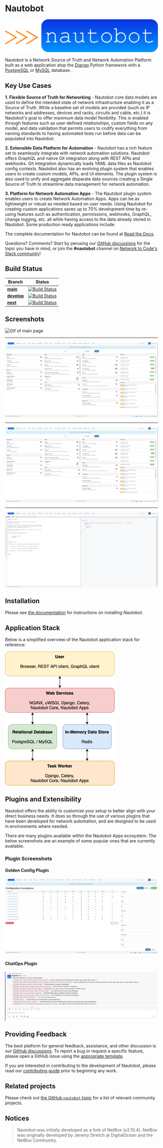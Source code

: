 # Nautobot

![Nautobot](https://raw.githubusercontent.com/nautobot/nautobot/develop/nautobot/docs/nautobot_logo.svg "Nautobot logo")

Nautobot is a Network Source of Truth and Network Automation Platform built as a web application atop the [Django](https://www.djangoproject.com/) Python framework with a
[PostgreSQL](https://www.postgresql.org/) or [MySQL](https://www.mysql.com) database.

## Key Use Cases

**1. Flexible Source of Truth for Networking** - Nautobot core data models are used to define the intended state of network infrastructure enabling it as a Source of Truth. While a baseline set of models are provided (such as IP networks and addresses, devices and racks, circuits and cable, etc.) it is Nautobot's goal to offer maximum data model flexibility. This is enabled through features such as user-defined relationships, custom fields on any model, and data validation that permits users to codify everything from naming standards to having automated tests run before data can be populated into Nautobot.

**2. Extensible Data Platform for Automation** - Nautobot has a rich feature set to seamlessly integrate with network automation solutions. Nautobot offers GraphQL and native Git integration along with REST APIs and webhooks. Git integration dynamically loads YAML data files as Nautobot config contexts. Nautobot also has an evolving plugin system that enables users to create custom models, APIs, and UI elements. The plugin system is also used to unify and aggregate disparate data sources creating a Single Source of Truth to streamline data management for network automation.

**3. Platform for Network Automation Apps** - The Nautobot plugin system enables users to create Network Automation Apps. Apps can be as lightweight or robust as needed based on user needs. Using Nautobot for creating custom applications saves up to 70% development time by re-using features such as authentication, permissions, webhooks, GraphQL, change logging, etc. all while having access to the data already stored in Nautobot. Some production ready applications include:

The complete documentation for Nautobot can be found at [Read the Docs](https://docs.nautobot.com/).

Questions? Comments? Start by perusing our [GitHub discussions](https://github.com/nautobot/nautobot/discussions) for the topic you have in mind, or join the **#nautobot** channel on [Network to Code's Slack community](https://slack.networktocode.com/)!

## Build Status

| Branch      | Status |
|-------------|------------|
| **[main](https://github.com/nautobot/nautobot/tree/main)** | [![Build Status](https://github.com/nautobot/nautobot/actions/workflows/ci_integration.yml/badge.svg?branch=main)](https://github.com/nautobot/nautobot/actions/workflows/ci_integration.yml) |
| **[develop](https://github.com/nautobot/nautobot/tree/develop)** | [![Build Status](https://github.com/nautobot/nautobot/actions/workflows/ci_integration.yml/badge.svg?branch=develop)](https://github.com/nautobot/nautobot/actions/workflows/ci_integration.yml) |
| **[next](https://github.com/nautobot/nautobot/tree/next)** | [![Build Status](https://github.com/nautobot/nautobot/actions/workflows/ci_integration.yml/badge.svg?branch=next)](https://github.com/nautobot/nautobot/actions/workflows/ci_integration.yml) |

## Screenshots

![Gif of main page](/nautobot/nautobot/develop/nautobot/docs/media/nautobot_mainpage.gif?raw=true "Main page")

---

![Gif of config contexts](https://raw.githubusercontent.com/nautobot/nautobot/develop/nautobot/docs/media/nautobot_config_context.gif?raw=true "Config Contexts")

---

![Gif of prefix hierarchy](https://raw.githubusercontent.com/nautobot/nautobot/develop/nautobot/docs/media/nautobot_prefix_hierarchy.gif?raw=true "Prefix hierarchy")

---

![Gif of GraphQL](https://raw.githubusercontent.com/nautobot/nautobot/develop/nautobot/docs/media/nautobot_graphql.gif?raw=true "GraphQL API")

## Installation

Please see [the documentation](https://docs.nautobot.com/projects/core/en/stable/user-guide/administration/installation/) for instructions on installing Nautobot.

## Application Stack

Below is a simplified overview of the Nautobot application stack for reference:

![Application stack diagram](https://raw.githubusercontent.com/nautobot/nautobot/develop/nautobot/docs/media/nautobot_application_stack_high_level.png "Application stack diagram")

## Plugins and Extensibility

Nautobot offers the ability to customize your setup to better align with your direct business needs. It does so through the use of various plugins that have been developed for network automation, and are designed to be used in environments where needed.

There are many plugins available within the Nautobot Apps ecosystem. The below screenshots are an example of some popular ones that are currently available.

### Plugin Screenshots

#### Golden Config Plugin

![Gif of golden config](https://raw.githubusercontent.com/nautobot/nautobot/develop/nautobot/docs/media/nautobot_golden_config.gif?raw=true "Golden config")

#### ChatOps Plugin

![Gif of chatops](https://raw.githubusercontent.com/nautobot/nautobot/develop/nautobot/docs/media/nautobot_chatops.gif?raw=true "ChatOps")

## Providing Feedback

The best platform for general feedback, assistance, and other discussion is our [GitHub discussions](https://github.com/nautobot/nautobot/discussions). To report a bug or request a specific feature, please open a GitHub issue using the [appropriate template](https://github.com/nautobot/nautobot/issues/new/choose).

If you are interested in contributing to the development of Nautobot, please read our [contributing guide](https://docs.nautobot.com/projects/core/en/stable/development/core/#contributing) prior to beginning any work.

## Related projects

Please check out [the GitHub `nautobot` topic](https://github.com/topics/nautobot) for a list of relevant community projects.

## Notices

> Nautobot was initially developed as a fork of NetBox (v2.10.4).  NetBox was originally developed by Jeremy Stretch at DigitalOcean and the NetBox Community.

